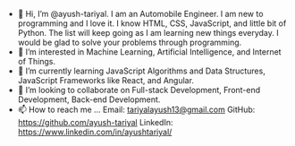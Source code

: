 - 👋 Hi, I’m @ayush-tariyal. I am an Automobile Engineer. I am new to programming and I love it. I know HTML, CSS, JavaScript, and little bit of Python. The list will keep going as I am learning new things everyday. I would be glad to solve your problems through programming.
- 👀 I’m interested in Machine Learning, Artificial Intelligence, and Internet of Things.
- 🌱 I’m currently learning JavaScript Algorithms and Data Structures, JavaScript Frameworks like React, and Angular.
- 💞️ I’m looking to collaborate on Full-stack Development, Front-end Development, Back-end Development.
- 📫 How to reach me ...
Email: tariyalayush13@gmail.com
GitHub: https://github.com/ayush-tariyal
LinkedIn: https://www.linkedin.com/in/ayushtariyal/
<!---
ayush-tariyal/ayush-tariyal is a ✨ special ✨ repository because its `README.md` (this file) appears on your GitHub profile.
You can click the Preview link to take a look at your changes.
--->
